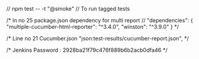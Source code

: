 // npm test -- -t "@smoke" // To run tagged tests

 
/* ln no 25 package.json dependency for multi report
// "dependencies": {
    "multiple-cucumber-html-reporter": "^3.4.0", 
    "winston": "^3.9.0"
  } */


/* Line no 21 Cucumber.json 
     "json:test-results/cucumber-report.json",
 */

/* Jenkins Password : 
2928ba21f79c476f889b6b2acb0dfa46
*/
